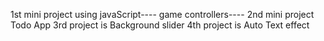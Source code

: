 1st mini project using javaScript---- game controllers----
2nd mini project Todo App 
3rd project is Background slider
4th project is Auto Text effect
